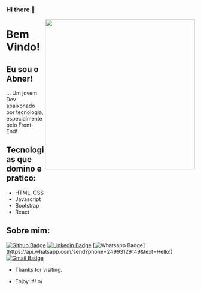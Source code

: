 ### Hi there 👋

<img align="right" width="400" height="400" src="https://github.blog/wp-content/uploads/2014/05/db213bb4-d22e-11e3-8549-ea607b77ad7c.png">
 
# Bem Vindo!
 
## Eu sou o Abner!
 
… Um jovem Dev apaixonado por tecnologia, especialmente pelo Front-End!

## Tecnologias que domino e pratico:

- HTML, CSS
- Javascript
- Bootstrap
- React

  
## Sobre mim:
[![Github Badge](https://img.shields.io/badge/-Github-000?style=flat-square&logo=Github&logoColor=white&link=https://github.com/abnersuhettdev)](https://github.com/abnersuhettdev)
[![Linkedin Badge](https://img.shields.io/badge/-LinkedIn-blue?style=flat-square&logo=Linkedin&logoColor=white&link=https://www.linkedin.com/in/abner-suhett-8bbb45175/)](link_do_seu_perfil_no_linkedin)
[![Whatsapp Badge](https://img.shields.io/badge/-Whatsapp-4CA143?style=flat-square&labelColor=4CA143&logo=whatsapp&logoColor=white&link=https://api.whatsapp.com/send?phone=24993129149&text=Hello!)](https://api.whatsapp.com/send?phone=24993129149&text=Hello!)
[![Gmail Badge](https://img.shields.io/badge/-Gmail-c14438?style=flat-square&logo=Gmail&logoColor=white&link=mailto:abner.suhett@gmail.com)](mailto:abner.suhett@gmail.com)
 
- Thanks for visiting. 
 
- Enjoy it!! o/
